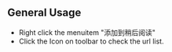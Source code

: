 
## General Usage
- Right click the menuitem "添加到稍后阅读"
- Click the Icon on toolbar to check the url list.

